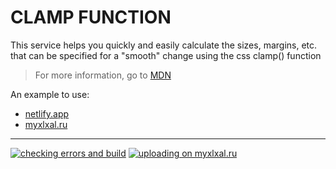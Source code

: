 # CLAMP FUNCTION

This service helps you quickly and easily calculate the sizes, margins, etc. that can be specified for a "smooth" change using the css clamp() function

> For more information, go to [MDN](https://developer.mozilla.org/en-US/docs/Web/CSS/clamp)

An example to use:
- [netlify.app](https://clamp-function-helper.netlify.app/)
- [myxlxal.ru](https://myxlxal.ru/)

---

[![checking errors and build](https://github.com/OlegKrechkovskiy/clamp-function-helper/actions/workflows/github-actions.yml/badge.svg)](https://github.com/OlegKrechkovskiy/clamp-function-helper/actions/workflows/github-actions.yml)
[![uploading on myxlxal.ru](https://github.com/OlegKrechkovskiy/clamp-function-helper/actions/workflows/uploading-to-host.yml/badge.svg)](https://github.com/OlegKrechkovskiy/clamp-function-helper/actions/workflows/uploading-to-host.yml)
